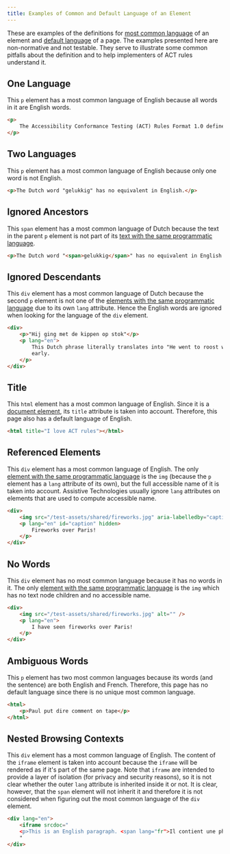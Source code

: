 ```yaml
---
title: Examples of Common and Default Language of an Element
---
```


These are examples of the definitions for [most common language][] of an element and [default language][] of a page. The examples presented here are non-normative and not testable. They serve to illustrate some common pitfalls about the definition and to help implementers of ACT rules understand it.

## One Language

This `p` element has a most common language of English because all words in it are English words.

```html
<p>
	The Accessibility Conformance Testing (ACT) Rules Format 1.0 defines a format for writing accessibility test rules.
</p>
```

## Two Languages

This `p` element has a most common language of English because only one word is not English.

```html
<p>The Dutch word "gelukkig" has no equivalent in English.</p>
```

## Ignored Ancestors

This `span` element has a most common language of Dutch because the text in the parent `p` element is not part of its [text with the same programmatic language][].

```html
<p>The Dutch word "<span>gelukkig</span>" has no equivalent in English.</p>
```

## Ignored Descendants

This `div` element has a most common language of Dutch because the second `p` element is not one of the [elements with the same programmatic language][] due to its own `lang` attribute. Hence the English words are ignored when looking for the language of the `div` element.

```html
<div>
	<p>"Hij ging met de kippen op stok"</p>
	<p lang="en">
		This Dutch phrase literally translates into "He went to roost with the chickens", but it means that he went to bed
		early.
	</p>
</div>
```

## Title

This `html` element has a most common language of English. Since it is a [document element][], its `title` attribute is taken into account. Therefore, this page also has a default language of English.

```html
<html title="I love ACT rules"></html>
```

## Referenced Elements

This `div` element has a most common language of English. The only [element with the same programmatic language][] is the `img` (because the `p` element has a `lang` attribute of its own), but the full accessible name of it is taken into account. Assistive Technologies usually ignore `lang` attributes on elements that are used to compute accessible name.

```html
<div>
	<img src="/test-assets/shared/fireworks.jpg" aria-labelledby="caption" />
	<p lang="en" id="caption" hidden>
		Fireworks over Paris!
	</p>
</div>
```

## No Words

This `div` element has no most common language because it has no words in it. The only [element with the same programmatic language][] is the `img` which has no text node children and no accessible name.

```html
<div>
	<img src="/test-assets/shared/fireworks.jpg" alt="" />
	<p lang="en">
		I have seen fireworks over Paris!
	</p>
</div>
```

## Ambiguous Words

This `p` element has two most common languages because its words (and the sentence) are both English and French. Therefore, this page has no default language since there is no unique most common language.

```html
<html>
	<p>Paul put dire comment on tape</p>
</html>
```

## Nested Browsing Contexts

This `div` element has a most common language of English. The content of the `iframe` element is taken into account because the `iframe` will be rendered as if it's part of the same page. Note that `iframe` are intended to provide a layer of isolation (for privacy and security reasons), so it is not clear whether the outer `lang` attribute is inherited inside it or not. It is clear, however, that the `span` element will not inherit it and therefore it is not considered when figuring out the most common language of the `div` element.

```html
<div lang="en">
	<iframe srcdoc="
	<p>This is an English paragraph. <span lang="fr">Il contient une phrase française.</span></p>
	"
</div>
```

[most common language]: /glossary/#most-common-element-language 'Definition of Common Language of an Element'
[default language]: /glossary/#default-page-language 'Definition of Default Page Language'
[document element]: https://dom.spec.whatwg.org/#document-element 'DOM definition of Document Element'
[element with the same programmatic language]: /glossary/#text-same-language 'Definition of Elements With the Same Programmatic Language'
[elements with the same programmatic language]: /glossary/#text-same-language 'Definition of Elements With the Same Programmatic Language'
[text with the same programmatic language]: /glossary/#text-same-language 'Definition of Text With the Same Programmatic Language'
